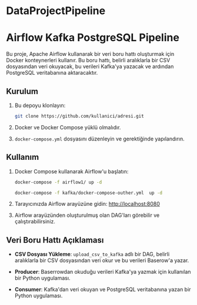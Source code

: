# DataProjectPipeline

# Airflow Kafka PostgreSQL Pipeline

Bu proje, Apache Airflow kullanarak bir veri boru hattı oluşturmak için Docker konteynerleri kullanır. Bu boru hattı, belirli aralıklarla bir CSV dosyasından veri okuyacak, bu verileri Kafka'ya yazacak ve ardından PostgreSQL veritabanına aktaracaktır.

## Kurulum

1. Bu depoyu klonlayın:

    ```bash
    git clone https://github.com/kullanici/adresi.git
    ```

2. Docker ve Docker Compose yüklü olmalıdır.

3. `docker-compose.yml` dosyasını düzenleyin ve gerektiğinde yapılandırın.

## Kullanım

1. Docker Compose kullanarak Airflow'u başlatın:

    ```bash
    docker-compose -f airflow1/ up -d
    ```
     ```bash
     docker-compose -f kafka/docker-compose-outher.yml  up -d
    ```

2. Tarayıcınızda Airflow arayüzüne gidin: [http://localhost:8080](http://localhost:8080)

3. Airflow arayüzünden oluşturulmuş olan DAG'ları görebilir ve çalıştırabilirsiniz.

## Veri Boru Hattı Açıklaması

- **CSV Dosyası Yükleme**: `upload_csv_to_kafka` adlı bir DAG, belirli aralıklarla bir CSV dosyasından veri okur ve bu verileri Baserow'a yazar.
  
  
- **Producer**: Baserrowdan okuduğu verileri Kafka'ya yazmak için kullanılan bir Python uygulaması.
  
- **Consumer**: Kafka'dan veri okuyan ve PostgreSQL veritabanına yazan bir Python uygulaması.




